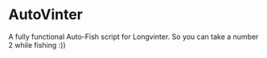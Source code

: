 # AutoVinter
A fully functional Auto-Fish script for Longvinter. So you can take a number 2 while fishing :))
